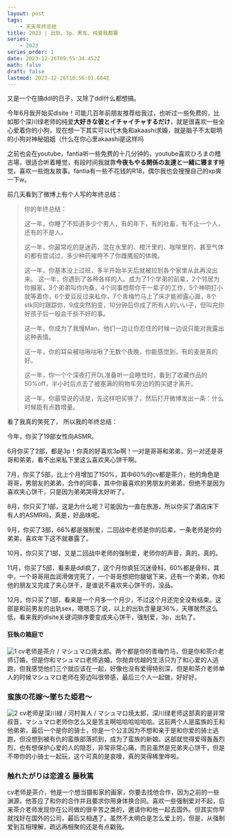 ```yaml
---
layout: post
tags:
    - 天天年终总结
title: 2023 | 出轨、3p、黑车、纯爱我都要
series:
    - 2023
series_order: 1
date: 2023-12-26T09:55:34.452Z
math: false
draft: false
lastmod: 2023-12-26T10:56:01.684Z
---
```

又是一个在搞ddl的日子，又除了ddl什么都想搞。

今年6月我开始买dlsite！可能几百年前朋友推荐给我过，也听过一些免费的，比如那个深川绿老师的纯爱**大好きな彼とイチャイチャするだけ**，就是很喜欢一些全心爱着你的小狗，现在想一下其实可以代木兔和akaashi求婚，就是脑子不太聪明的小狗对神秘姐姐（什么在你心里akaashi是这样吗

之前也会在youtube，fantia听一些免费的十几分钟的，youtube喜欢ひろまの稽古場，很适合听着睡觉，有段时间我就靠**今夜もやる関係の友達と一緒に寝ます**睡觉，喜欢一些炮友故事。fantia有一些不花钱的R18，偶尔我也会搜搜自己的xp爽一下w。

前几天看到了微博上有个人写的年终总结：

> 你的年终总结：
> 
> 这一年，你睡了不知道多少个男人，有的年下，有的社畜，有不止一个人，还有的不是人。
> 
> 这一年，你最常吃的是迷药，混在水里的、橙汁里的、咖啡里的、甚至气体的都有尝试过，多少种药摧垮不了你雌鹰般的体魄。
> 
> 这一年，你基本没上过班，多半开始半天后就被拉到各个家里从此再没出来。
这一年，你遇到了各种各样的人。成为了1个学弟的前辈，2个邻居为你搬家，3个弟弟叫你内桑，4个同事想帮你干一辈子的工作，5个神明打小就等着你，6个爱豆反过来私你，7个青梅竹马上了床才能袒露心扉，8个stk同时跟踪你，9成突然豹变，10分钟后你成了所有人的いい子，但叫完你好孩子后一般会干些不好的事。
>
> 这一年，你成为了我慢Man，他们一边让你忍住的时候一边说只能对我露出这种表情。
> 
> 这一年，你的耳朵被咕啾咕啾了无数个夜晚，你能感觉到，有的麦是真的好。
> 
> 这一年，你一个个深夜打开DL准备听一会睡觉时，看到了收藏作品的50%off，半小时后点击了被塞满的购物车旁边的购买键才离开。
> 
> 这一年，你最常说的话是，先这样吧买够了，然后打开微博发出一条：什么时候能有点数增量。

看了我真的笑死了， 所以我的年终总结：

今年，你买了19部女性向ASMR。

6月你买了2部，都是3p！你真的好喜欢3p啊！一对是哥哥和弟弟，另一对还是哥哥和弟弟，看不出来私下里这么喜欢夹心饼干啊。

7月，你买了5部，比上个月增加了150%，其中60%的cv都是茶介，他的角色是哥哥，男朋友的弟弟，合作的同事，其中你最喜欢的男朋友的弟弟，但绝不是因为喜欢夹心饼干，只是因为弟弟哭得太好听了。

8月，你只买了1部，这是为什么呢？可能因为一直在旅游，所以你买了酒店床下有人的ASMR吗，真是，好品味呢。

9月，你买了3部，66%都是强制爱，二回战中老师是你的后辈，一条老师是你的弟弟，喜欢年下这不就暴露了。

10月，你只买了1部，又是二回战中老师的强制爱，老师你的声音，真的，真的。

11月，你买了5部，看来是ddl疯了，这个月你疯狂沉迷骨科，60%都是骨科，其中，一个哥哥用血润滑做完死了，一个哥哥想把你腿锯下来，还有一个弟弟，你和他的朋友又完成了夹心饼干，是谁说不喜欢夹心饼干的，没品。

12月，你只买了1部，看来是一个月多一个月少，不过这个月还完全没有结束。这部是和前男友的出轨sex，嗯嗯忘了说，以上的出轨含量是36%，天哪居然这么低，看来我的dlsite关键词排序要变成夹心饼干，强制爱，3p，出轨了。

#### 狂執の箱庭で

![1](/img/RJ418197_img_main.webp)
cv老师是茶介 / マシュマロ焼太郎。两个都是你的青梅竹马，但是你和茶介老师订婚，但是你和マシュマロ老师逃婚。你抛弃优越的生活只为了和心爱的人逃跑，但我感觉他们三个就应该在一起，好像也没有爱得特别深，但是和茶介老师单人的时候マシュマロ老师在旁边叫很带感，最后三个人一起做，好好好。

### 蛮族の花嫁～墜ちた姫君～

![2](/img/RJ390265_img_main.webp)
cv老师是深川緑 / 河村眞人 / マシュマロ焼太郎，深川绿老师这部真的是非常叔音，マシュマロ老师你怎么又是苦主啊哈哈哈哈哈哈。这前两个人是蛮族的王和他弟弟，最后一个是你的骑士，你是一个公主因为不想和亲于是和你爱的骑士逃跑，但没想到被有仇的蛮族部落抓到，成为了蛮族的新娘。这部就觉得爱得轰轰烈烈，也有想保护心爱的人的隐忍，非常非常心痛，而且虽然是兄弟夹心饼干，但是不带你的小骑士一起玩，这个可真的是哀嚎，真的哭得稀里哗啦。

### 触れたがりは恋渡る 藤秋篤 

cv老师是茶介，他是一个想当摄影家的画家，你要去找他合作，因为之前的一些渊源，他答应了和你的合作并且要求你用身体换合同。喜欢一些强制爱对不起，后来茶介老师发现你在公司做的很辛苦之类的，邀请你和他一起去国外。但其实你早就找好在国外的公司，最后又相遇了。虽然不太明白是怎么爱上的，但是，从强制爱到互相理解，疏远再相聚的还是有点戳我。

